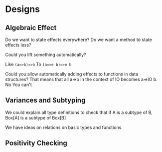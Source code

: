 # Designs

## Algebraic Effect

Do we want to state effects everywhere?
Do we want a method to state effects less?

Could you lift something automatically?

Like `(a=>b)=>b` To `(a=>e b)=>e b`

Could you allow automatically adding effects to functions in data structures? That means that all a=>b in the context of IO becomes a=>IO b. No You can't

## Variances and Subtyping

We could explain all type definitions to check that if A is a subtype of B, Box[A] is a subtype of Box[B]

We have ideas on relations on basic types and functions.

## Positivity Checking